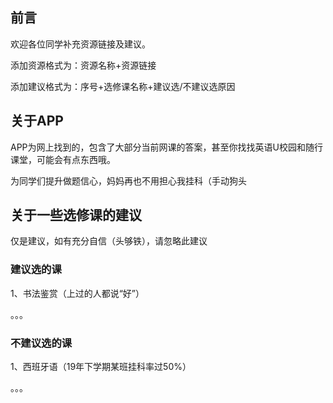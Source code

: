 ## 前言

欢迎各位同学补充资源链接及建议。

添加资源格式为：资源名称+资源链接

添加建议格式为：序号+选修课名称+建议选/不建议选原因

## 关于APP

APP为网上找到的，包含了大部分当前网课的答案，甚至你找找英语U校园和随行课堂，可能会有点东西哦。

为同学们提升做题信心，妈妈再也不用担心我挂科（手动狗头

## 关于一些选修课的建议

仅是建议，如有充分自信（头够铁），请忽略此建议

### 建议选的课

1、书法鉴赏（上过的人都说“好”）

。。。

### 不建议选的课

1、西班牙语（19年下学期某班挂科率过50%）

。。。